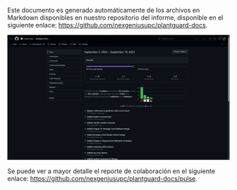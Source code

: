 Este documento es generado automáticamente de los archivos en Markdown disponibles en nuestro repositorio del informe, disponible en el siguiente enlace: <https://github.com/nexgeniusupc/plantguard-docs>.

![Insights](static/tb1-insights.png)

Se puede ver a mayor detalle el reporte de colaboración en el siguiente enlace: <https://github.com/nexgeniusupc/plantguard-docs/pulse>.
